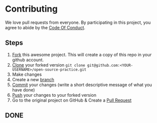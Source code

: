 # Contributing

We love pull requests from everyone. By participating in this project, you
agree to abide by the [Code Of Conduct](https://github.com/Yodha-Sudarsi/Practice-Open-Source/blob/main/CODE_OF_CONDUCT.md).

## Steps

1. [Fork](https://help.github.com/articles/fork-a-repo/) this awesome project. This will create a copy of this repo in your github account.
2. [Clone](https://help.github.com/articles/fork-a-repo/#step-2-create-a-local-clone-of-your-fork) your forked version `git clone git@github.com:<YOUR-USERNAME>/open-source-practice.git`
3. Make changes
4. Create a new [branch](https://docs.github.com/en/pull-requests/collaborating-with-pull-requests/proposing-changes-to-your-work-with-pull-requests/about-branches#working-with-branches)
5. [Commit](https://help.github.com/articles/adding-a-file-to-a-repository-using-the-command-line/) your changes (write a short descriptive message of what you have done)
6. [Push](https://help.github.com/articles/pushing-to-a-remote/) your changes to your forked version
7. Go to the original project on GitHub & Create a [Pull Request](https://help.github.com/articles/about-pull-requests/)

## DONE 
